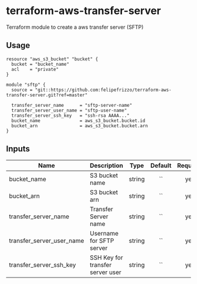 # terraform-aws-transfer-server

Terraform module to create a aws transfer server (SFTP)

## Usage

```hcl
resource "aws_s3_bucket" "bucket" {
  bucket = "bucket_name"
  acl    = "private"
}

module "sftp" {
  source = "git::https://github.com:felipefrizzo/terraform-aws-transfer-server.git?ref=master"

  transfer_server_name      = "sftp-server-name"
  transfer_server_user_name = "sftp-user-name"
  transfer_server_ssh_key   = "ssh-rsa AAAA..."
  bucket_name               = aws_s3_bucket.bucket.id
  bucket_arn                = aws_s3_bucket.bucket.arn
}
```

## Inputs

| Name | Description | Type | Default | Required |
|------|-------------|:----:|:-------:|:--------:|
| bucket_name | S3 bucket name | string | `` | yes |
| bucket_arn | S3 bucket arn | string | `` | yes |
| transfer_server_name | Transfer Server name | string | `` | yes |
| transfer_server_user_name | Username for SFTP server | string | `` | yes |
| transfer_server_ssh_key | SSH Key for transfer server user | string | `` | yes |
